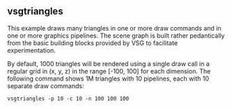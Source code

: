 ## vsgtriangles

This example draws many triangles in one or more draw commands and in one or more
graphics pipelines. The scene graph is built rather pedantically from the basic
building blocks provided by VSG to facilitate experimentation.

By default, 1000 triangles will be rendered using a single draw call in a regular
grid in (x, y, z) in the range [-100, 100] for each dimension. The following command
shows 1M triangles with 10 pipelines, each with 10 separate draw commands:

```
vsgtriangles -p 10 -c 10 -n 100 100 100
```
